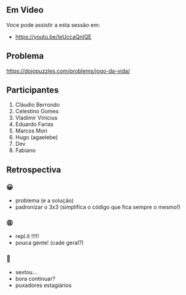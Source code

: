 ## Em Video
Voce pode assistir a esta sessão em:
* https://youtu.be/IeUccaQnlQE

## Problema

https://dojopuzzles.com/problems/jogo-da-vida/

## Participantes

1. Cláudio Berrondo
2. Celestino Gomes
3. Vladimir Vinicius
4. Eduardo Farias
5. Marcos Mori
6. Hugo (agaelebe)
7. Dev
8. Fabiano

## Retrospectiva

### 😀

- problema (e a solução)
- padronizar o 3x3 (simplifica o código que fica sempre o mesmo!)

### 😩

- repl.it !!!!!
- pouca gente! (cade geral?)

### 🤫

- sextou...
- bora continuar?
- puxadores estagiários